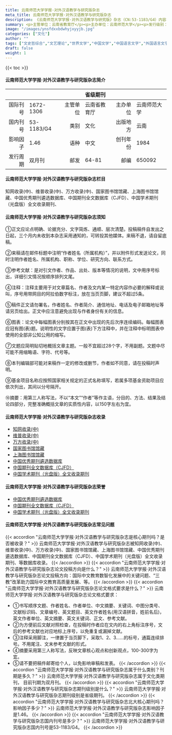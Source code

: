 ```yaml
---
title: 云南师范大学学报·对外汉语教学与研究版杂志
meta_title: 云南师范大学学报·对外汉语教学与研究版杂志
description: 《云南师范大学学报·对外汉语教学与研究版》杂志（CN:53-1183/G4）内容丰富、思想健康，1984年创刊，目前以双月刊形式发行，刊物对外积极扩大宣传，致力于提高杂志质量与影响。该杂志的宗旨在于推动对外汉语教育的发展，促进汉语国际推广，以及加强中外语言文化的交流与合作。它为从事对外汉语教学的教师、学者及研究者提供一个展示研究成果和交流经验的平台。 杂志的背景与全球“汉语热”现象和国际文化交流需求的增长密切相关。随着中国经济的快速发展和国际影响力的提升，世界各地对学习汉语的需求日益增长。这一趋势促进了对外汉语教育领域的迅猛发展，并催生了更多关注汉语作为第二语言或外语教学的研究。《云南师范大学学报·对外汉语教学与研究版》因应此需求而创办，致力于发表高质量的对外汉语教学理论、实践以及策略研究的文章，以期为对外汉语教育事业做出贡献。 该期刊内容广泛，覆盖了对外汉语教育的多个方面，包括教学方法、课程设计、评估测试、教材编写、教师培训、汉语作为第二语言习得研究等。此外，还关注跨文化交际、汉语国际教育政策与管理等领域的前沿问题。通过刊登原创性研究论文、专题讨论、教学案例分析等形式，该杂志旨在为读者提供最新的学术成果和行业动态，帮助读者了解对外汉语教育的最新趋势和研究进展。
summary: <p>主管单位：云南省教育厅</p><p>主办单位：云南师范大学</p><p>发行级别：省级期刊</p><p>发行周期：双月刊</p>
image: "/images/ynsfdxxbdwhyjxyyjb.jpg"
categories: ["文化"]
author: ""
tags: ["文史哲综合","文艺理论","世界文学","中国文学","中国语言文字","外国语言文字","音乐舞蹈","戏剧电影与电视艺术","美术书法雕塑与摄影","地理","文化","史学理论","世界历史","中国通史","中国民族与地方史志","中国古代史","中国近现代史","考古","人物传记","哲学","逻辑学","伦理学","心理学","美学","宗教",]
draft: false
weight: 1
---
```


{{< toc >}}

#### 云南师范大学学报·对外汉语教学与研究版杂志简介
|               |                               |               | 省级期刊        |               |                           |
| ------------: | :---------------------------- | ------------: | :---------------------------- | ------------: | :------------------------ |
| 国际刊号      | 1672-1306   | 主管单位      | 云南省教育厅     | 主办单位      | 云南师范大学     |
| 国内刊号      | 53-1183/G4        | 类别          | 文化       | 出版地方      | 云南           |
| 影响因子      | 1.46        | 语种          | 中文             | 创刊年份      | 1984    |
| 发行周期      | 双月刊    | 邮发          | 64-81              | 邮编          | 650092      |

#### 云南师范大学学报·对外汉语教学与研究版杂志栏目
<span>知网收录(中)</span>、<span>维普收录(中)</span>、<span>万方收录(中)</span>、<span>国家图书馆馆藏</span>、<span>上海图书馆馆藏</span>、<span>中国优秀期刊遴选数据库</span>、<span>中国期刊全文数据库（CJFD）</span>、<span>中国学术期刊（光盘版）全文收录期刊</span>、

#### 云南师范大学学报·对外汉语教学与研究版杂志须知
<p><p>
	①正文应论点明确、论据充分、文字简炼、通顺、层次清楚。投稿稿件自发出之日起，三个月内未收到本杂志采用通知的，可转投其他媒体。来稿不退，请自留底稿。
</p><p>
	②来稿请在邮件标题中注明“作者姓名（所属机构）”，并以附件形式发送论文，同时注明作者姓名、所属机构、职称、学位、研究方向、联系方式。
</p><p>
	③参考文献：是对引文作者、作品、出处、版本等情况的说明，文中用序号标出，详细引文情况按顺序排列文尾。
</p><p>
	④注释：注释主要用于对文章篇名、作者及文内某一特定内容作必要的解释或说叫，序号用带网目的阿拉伯数字标注，放在当页页脚，建议不超过5条。
</p><p>
	⑤稿件正文请勿署名，作者姓名、作者简介、通信地址、电话及电子邮箱地址等请另页给出。正文中应注意避免出现与作者身份有关的信息。
</p><p>
	⑥图表：论文中每幅图表分别按其在正文中出现的先后次序连续编码。每幅图表应冠有图(表)题。说明性的文字应置于图(表)下方注释中，并在注释中标明图表中使用的全部非公知公用的缩写。
</p><p>
	⑦文题应简明贴切地概括文章主题。一般不宜超过28个字，不用副题。文题中尽可能不用缩略语、字符、代号等。
</p><p>
	⑧本刊编辑部可能对来稿作一定的修改或删节，作者如不同意，请在投稿时声明。
</p><p>
	⑨基金项目名称应按照国家相关规定的正式名称填写，若属多项基金资助项目应依次列出，其间以分号隔开。
</p><p>
	⑩摘要：用第三人称写法，不以“本文”“作者”等作主语，分目的、方法、结果及结论四部分，完整准确概括文章的实质性内容，以150字左右为宜。
</p></p>


#### 云南师范大学学报·对外汉语教学与研究版杂志收录
<ul>
    <li class="inline-block">
        <a class="bg-theme-light hover:bg-primary dark:bg-darkmode-theme-light dark:hover:bg-darkmode-primary dark:hover:text-dark m-1 block rounded px-3 py-1 hover:text-white" href="#云南师范大学学报·对外汉语教学与研究版杂志收录">
        知网收录(中)
        </a>
    </li>
    <li class="inline-block">
        <a class="bg-theme-light hover:bg-primary dark:bg-darkmode-theme-light dark:hover:bg-darkmode-primary dark:hover:text-dark m-1 block rounded px-3 py-1 hover:text-white" href="#云南师范大学学报·对外汉语教学与研究版杂志收录">
        维普收录(中)
        </a>
    </li>
    <li class="inline-block">
        <a class="bg-theme-light hover:bg-primary dark:bg-darkmode-theme-light dark:hover:bg-darkmode-primary dark:hover:text-dark m-1 block rounded px-3 py-1 hover:text-white" href="#云南师范大学学报·对外汉语教学与研究版杂志收录">
        万方收录(中)
        </a>
    </li>
    <li class="inline-block">
        <a class="bg-theme-light hover:bg-primary dark:bg-darkmode-theme-light dark:hover:bg-darkmode-primary dark:hover:text-dark m-1 block rounded px-3 py-1 hover:text-white" href="#云南师范大学学报·对外汉语教学与研究版杂志收录">
        国家图书馆馆藏
        </a>
    </li>
    <li class="inline-block">
        <a class="bg-theme-light hover:bg-primary dark:bg-darkmode-theme-light dark:hover:bg-darkmode-primary dark:hover:text-dark m-1 block rounded px-3 py-1 hover:text-white" href="#云南师范大学学报·对外汉语教学与研究版杂志收录">
        上海图书馆馆藏
        </a>
    </li>
    <li class="inline-block">
        <a class="bg-theme-light hover:bg-primary dark:bg-darkmode-theme-light dark:hover:bg-darkmode-primary dark:hover:text-dark m-1 block rounded px-3 py-1 hover:text-white" href="#云南师范大学学报·对外汉语教学与研究版杂志收录">
        中国优秀期刊遴选数据库
        </a>
    </li>
    <li class="inline-block">
        <a class="bg-theme-light hover:bg-primary dark:bg-darkmode-theme-light dark:hover:bg-darkmode-primary dark:hover:text-dark m-1 block rounded px-3 py-1 hover:text-white" href="#云南师范大学学报·对外汉语教学与研究版杂志收录">
        中国期刊全文数据库（CJFD）
        </a>
    </li>
    <li class="inline-block">
        <a class="bg-theme-light hover:bg-primary dark:bg-darkmode-theme-light dark:hover:bg-darkmode-primary dark:hover:text-dark m-1 block rounded px-3 py-1 hover:text-white" href="#云南师范大学学报·对外汉语教学与研究版杂志收录">
        中国学术期刊（光盘版）全文收录期刊
        </a>
    </li>
</ul>



#### 云南师范大学学报·对外汉语教学与研究版杂志荣誉
<ul>
    <li class="inline-block">
        <a class="bg-theme-light hover:bg-primary dark:bg-darkmode-theme-light dark:hover:bg-darkmode-primary dark:hover:text-dark m-1 block rounded px-3 py-1 hover:text-white" href="#云南师范大学学报·对外汉语教学与研究版杂志荣誉">
        中国优秀期刊遴选数据库
        </a>
    </li>
    <li class="inline-block">
        <a class="bg-theme-light hover:bg-primary dark:bg-darkmode-theme-light dark:hover:bg-darkmode-primary dark:hover:text-dark m-1 block rounded px-3 py-1 hover:text-white" href="#云南师范大学学报·对外汉语教学与研究版杂志荣誉">
        中国期刊全文数据库（CJFD）
        </a>
    </li>
    <li class="inline-block">
        <a class="bg-theme-light hover:bg-primary dark:bg-darkmode-theme-light dark:hover:bg-darkmode-primary dark:hover:text-dark m-1 block rounded px-3 py-1 hover:text-white" href="#云南师范大学学报·对外汉语教学与研究版杂志荣誉">
        中国学术期刊（光盘版）全文收录期刊
        </a>
    </li>
</ul>












#### 云南师范大学学报·对外汉语教学与研究版杂志常见问题
{{< accordion "云南师范大学学报·对外汉语教学与研究版杂志是核心期刊吗？是否被收录？" >}}
云南师范大学学报·对外汉语教学与研究版杂志被知网收录(中)、维普收录(中)、万方收录(中)、国家图书馆馆藏、上海图书馆馆藏、中国优秀期刊遴选数据库、中国期刊全文数据库（CJFD）、中国学术期刊（光盘版）全文收录期刊、等数据库收录。
{{< /accordion >}}
{{< accordion "云南师范大学学报·对外汉语教学与研究版杂志论文投稿方向是什么？" >}}
云南师范大学学报·对外汉语教学与研究版杂志论文投稿方向：国际中文教育数智化发展中的关键问题、“三教”改革助力国际中文教育高质量发展、等。
{{< /accordion >}}
{{< accordion "云南师范大学学报·对外汉语教学与研究版杂志论文格式要求是什么？" >}}
云南师范大学学报·对外汉语教学与研究版杂志论文格式要求：
- ①书写顺序文题、作者姓名、作者单位、中文摘要、关键词、中图分类号、文献标识码、文章编号、英文题目、英文作者姓名(用汉语拼音，姓前名后)，英文作者单位、英文摘要、英文关键词、正文、参考文献。
- ②为方便前后文献对照检查，在投稿时作者应在文内的右上角标注序号，文后的参考文献也对应地标上序号，以免重复或漏掉文献。
- ③注释采用脚注，一律置于当页脚下，采取1、2、3……的标号，通篇连续排号。不用尾注、文末参考文献的形式。
- ④摘要采用第三人称写法，反映文章核心观点和创新观点，100-300字为宜。
- ⑤请不要把稿件邮寄给个人，以免影响审稿和发表。
{{< /accordion >}}
{{< accordion "云南师范大学学报·对外汉语教学与研究版杂志属于什么类别？刊期是多久？" >}}
云南师范大学学报·对外汉语教学与研究版杂志属于文化类期刊， 目前刊期为双月刊。
{{< /accordion >}}
{{< accordion "云南师范大学学报·对外汉语教学与研究版杂志期刊级别是什么？" >}}
云南师范大学学报·对外汉语教学与研究版杂志期刊级别是省级期刊。
{{< /accordion >}}
{{< accordion "云南师范大学学报·对外汉语教学与研究版杂志北大核心期刊吗？影响因子多少？" >}}
云南师范大学学报·对外汉语教学与研究版杂志影响因子是1.46。
{{< /accordion >}}
{{< accordion "云南师范大学学报·对外汉语教学与研究版杂志国内刊号是多少？" >}}
云南师范大学学报·对外汉语教学与研究版杂志国内刊号是53-1183/G4。
{{< /accordion >}}